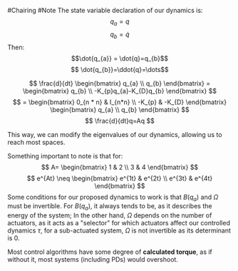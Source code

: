 #Chairing #Note
The state variable declaration of our dynamics is:
$$
q_a=q
$$
$$q_{b}=\dot{q}$$
Then:
$$\dot{q_{a}} = \dot{q}=q_{b}$$
$$ \dot{q_{b}}=\ddot{q}=\dots$$

$$
\frac{d}{dt} \begin{bmatrix}
q_{a} \\
q_{b}
\end{bmatrix} = \begin{bmatrix}
q_{b} \\
-K_{p}q_{a}-K_{D}q_{b}
\end{bmatrix}
$$
$$
= \begin{bmatrix}
0_{n * n} & I_{n*n} \\
-K_{p} & -K_{D}
\end{bmatrix} \begin{bmatrix}
q_{a} \\
q_{b}
\end{bmatrix}
$$
$$
\frac{d}{dt}q=Aq
$$

This way, we can modify the eigenvalues of our dynamics, allowing us to reach most spaces.

Something important to note is that for:
$$ 
A= \begin{bmatrix}
1 & 2 \\
3  & 4
\end{bmatrix}
$$
$$
e^{At} \neq \begin{bmatrix}
e^{1t} & e^{2t} \\
e^{3t} & e^{4t}
\end{bmatrix}
$$
Some conditions for our proposed dynamics to work is that $B(q_a)$ and $\Omega$ must be invertible. For $B(q_a)$, it always tends to be, as it describes the energy of the system; In the other hand, $\Omega$ depends on the number of actuators, as it acts as a "selector" for which actuators affect our controlled dynamics $\tau$, for a sub-actuated system, $\Omega$ is not invertible as its determinant is $0$. 

Most control algorithms have some degree of **calculated torque**, as if without it, most systems (including PDs) would overshoot.

